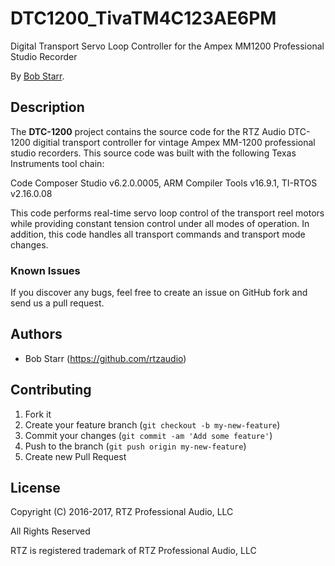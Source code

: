 # DTC1200_TivaTM4C123AE6PM
Digital Transport Servo Loop Controller for the Ampex MM1200 Professional Studio Recorder

By [Bob Starr](http://www.rtzaudio.com).

## Description
The **DTC-1200** project contains the source code for the RTZ Audio DTC-1200 
digitial transport controller for vintage Ampex MM-1200 professional studio
recorders. This source code was built with the following Texas Instruments
tool chain:

Code Composer Studio v6.2.0.0005, ARM Compiler Tools v16.9.1, TI-RTOS v2.16.0.08 

This code performs real-time servo loop control of the transport reel motors
while providing constant tension control under all modes of operation. In 
addition, this code handles all transport commands and transport mode changes.


### Known Issues

If you discover any bugs, feel free to create an issue on GitHub fork and
send us a pull request.


## Authors

* Bob Starr (https://github.com/rtzaudio)


## Contributing

1. Fork it
2. Create your feature branch (`git checkout -b my-new-feature`)
3. Commit your changes (`git commit -am 'Add some feature'`)
4. Push to the branch (`git push origin my-new-feature`)
5. Create new Pull Request


## License

Copyright (C) 2016-2017, RTZ Professional Audio, LLC

All Rights Reserved

RTZ is registered trademark of RTZ Professional Audio, LLC

 